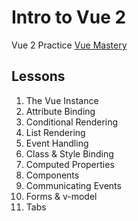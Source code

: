 # Intro to Vue 2
Vue 2 Practice
[Vue Mastery](https://www.vuemastery.com/courses/intro-to-vue-js/vue-instance)

## Lessons
1. The Vue Instance
2. Attribute Binding
3. Conditional Rendering
4. List Rendering
5. Event Handling
6. Class & Style Binding
7. Computed Properties
8. Components
9. Communicating Events
10. Forms & v-model
11. Tabs
